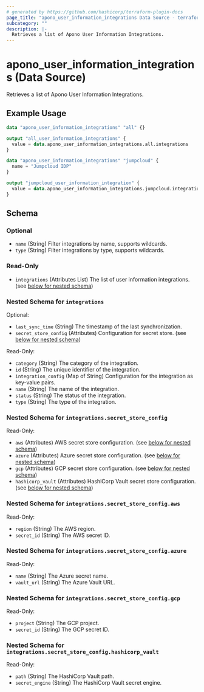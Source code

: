 ```yaml
---
# generated by https://github.com/hashicorp/terraform-plugin-docs
page_title: "apono_user_information_integrations Data Source - terraform-provider-apono"
subcategory: ""
description: |-
  Retrieves a list of Apono User Information Integrations.
---
```


# apono_user_information_integrations (Data Source)

Retrieves a list of Apono User Information Integrations.

## Example Usage

```terraform
data "apono_user_information_integrations" "all" {}

output "all_user_information_integrations" {
  value = data.apono_user_information_integrations.all.integrations
}

data "apono_user_information_integrations" "jumpcloud" {
  name = "Jumpcloud IDP"
}

output "jumpcloud_user_information_integration" {
  value = data.apono_user_information_integrations.jumpcloud.integrations
}
```

<!-- schema generated by tfplugindocs -->
## Schema

### Optional

- `name` (String) Filter integrations by name, supports wildcards.
- `type` (String) Filter integrations by type, supports wildcards.

### Read-Only

- `integrations` (Attributes List) The list of user information integrations. (see [below for nested schema](#nestedatt--integrations))

<a id="nestedatt--integrations"></a>
### Nested Schema for `integrations`

Optional:

- `last_sync_time` (String) The timestamp of the last synchronization.
- `secret_store_config` (Attributes) Configuration for secret store. (see [below for nested schema](#nestedatt--integrations--secret_store_config))

Read-Only:

- `category` (String) The category of the integration.
- `id` (String) The unique identifier of the integration.
- `integration_config` (Map of String) Configuration for the integration as key-value pairs.
- `name` (String) The name of the integration.
- `status` (String) The status of the integration.
- `type` (String) The type of the integration.

<a id="nestedatt--integrations--secret_store_config"></a>
### Nested Schema for `integrations.secret_store_config`

Read-Only:

- `aws` (Attributes) AWS secret store configuration. (see [below for nested schema](#nestedatt--integrations--secret_store_config--aws))
- `azure` (Attributes) Azure secret store configuration. (see [below for nested schema](#nestedatt--integrations--secret_store_config--azure))
- `gcp` (Attributes) GCP secret store configuration. (see [below for nested schema](#nestedatt--integrations--secret_store_config--gcp))
- `hashicorp_vault` (Attributes) HashiCorp Vault secret store configuration. (see [below for nested schema](#nestedatt--integrations--secret_store_config--hashicorp_vault))

<a id="nestedatt--integrations--secret_store_config--aws"></a>
### Nested Schema for `integrations.secret_store_config.aws`

Read-Only:

- `region` (String) The AWS region.
- `secret_id` (String) The AWS secret ID.


<a id="nestedatt--integrations--secret_store_config--azure"></a>
### Nested Schema for `integrations.secret_store_config.azure`

Read-Only:

- `name` (String) The Azure secret name.
- `vault_url` (String) The Azure Vault URL.


<a id="nestedatt--integrations--secret_store_config--gcp"></a>
### Nested Schema for `integrations.secret_store_config.gcp`

Read-Only:

- `project` (String) The GCP project.
- `secret_id` (String) The GCP secret ID.


<a id="nestedatt--integrations--secret_store_config--hashicorp_vault"></a>
### Nested Schema for `integrations.secret_store_config.hashicorp_vault`

Read-Only:

- `path` (String) The HashiCorp Vault path.
- `secret_engine` (String) The HashiCorp Vault secret engine.
